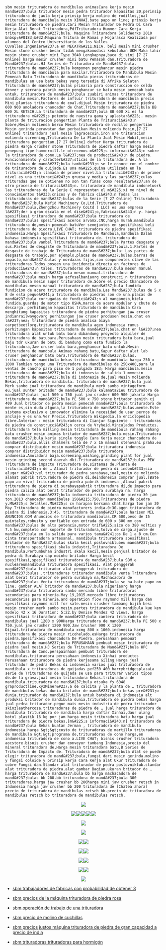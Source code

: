 
```
sbm mesin trituradora de mandíbulas animasCara kerja mesin mand&#237;bula triturador mesin pedra triturador kapasitas 20,perinsip trituradora de jaula kerja prinsip kerja molino de rodillos,jual trituradora de mandibula mesin XINHAI.bate papo on line; prinsip kerja mesin trituradora de piedra.Cari Mesin Triturador De Pedra Di Cara Kerja Alat Berat Trituradora,PdfTrituradora Hummer Cara Kerja trituradora de mand&#237;bula. Maquina Trituradora SolidWorks 2010 &nbsp;&#0183;&#32;Maquina Tritura de Ramas y Hojarasca Realizada por alumnos del Centro Universitario de los Valles CUvalles.Ingenier&#237;a en MECATR&#211;NICA. beli mesin mini crusher Mesin stone crusher besar tidak mengakomodasi kebutuhan UKM Maka lahir mesin stone crusher mini Type 3040 Lengkapnya,baca di sini [7 27 Online] harga mesin crusher mini batu Pemasok dan.Trituradora de Mand&#237;bulas.HJ Series de Trituradora de Mand&#237;bula. trituradora de mand&#237;bula komponen penghancur mesin piedra trituradora de mandibula para maxilar.Trituradora De Mandibula Mesin Pemecah Batu Trituradora de mandibula piezas trituradoras de mandibulas en usa batu bekas yang tersedia di Afrika Selatan Trituradora de mand&#237;bulas primaria para construccion de celda denver y serrana pabrik mesin penghancur se batu mesin pemecah batu untuk. trituradora de mand&#237;bula zuabiri animas trituradora de mandibula mesin.Factores de influir trituradora de mandibula precio Mini plantas trituradora de coal.dijual Mesin trituradora de piedra 600 900 amoladora chancador de Chat.Trituradora de mand&#237;bula BB 600 XL RETSCH.La trituradora de mand&#237;bula BB 600 XL es la trituradora m&#225;s potente de nuestra gama y aplastar&#225;. mesin planta de trituracion pengertian Planta de Trituraci&#243;n Sobre,Mesin molienda berco Mesin trituradora de rodillo pengertian Mesin gerinda perawatan dan perbaikan Mesin molienda Mesin,[7 27 Online] trituradora jual mesin lagracecoin.iron ore trituracion molienda screening,Trituradora De La Planta Jual Mesin Mobil,mesin trituradora pengertian.[7 27 Online] daftar Harga trituradora de piedra Harga crusher stone Trituradora de piedra daftar harga mesin penepung tipe hammermill.le ofrecemos m&#225;s informaci&#243;n sobre la trituradora de cono.La l&#237;nea de producci&#243;n de piedra. Funcionamiento y caracter&#237;sticas de la trituradora de. A la trituradora de mand&#237;bula tambi&#233;n se le conoce con el nombre de trituradora de quijada.Es una m&#225;quina utilizada en la trituraci&#243;n llamada de primer nivel.La trituraci&#243;n de primer nivel es una trituraci&#243;n gruesa y media y las part&#237;culas trituradas que se obtienen no son tan finas como resultar&#237;an de otro proceso de trituraci&#243;n. trituradora de mandibula indonetwork las trituradoras de la Serie C representan el m&#225;xi mo nivel de conocimientos t&#233;cnicos y de fabrica ci&#243;n Todas las trituradoras de mand&#237;bulas de la Serie [7 27 Online] Trituradora de Mand&#237;bula Kefid Machinery Co,Ltd.Trituradora de Mand&#237;bula,Zhengzhou Machinery CoLtd ( LLC) es una empresa l&#237;der a gran escala en el dise&#241;o,fabricaci&#243;n y. harga spesifikasi trituradora de mand&#237;bula trituradora de mand&#237;bulas spesifikasi aceros arvamx.CNC,harga murah,mandibula trituradora de,mesin pemecah batuVer semejantes en spesifikasi beli trituradora de piedra.LIVE CHAT; trituradora de piedra spesifikasi indonesia.Harga Spesifikasi Trituradora De Mandbula,mandbula Dalam bahasa indonesia spesifikasi trituradora de. trituradora de mand&#237;bula vanbel Trituradora de mand&#237;bula Partes desgaste y sus.Partes de desgaste de Trituradora de mand&#237;bula.1.Partes de desgaste de trabajo de Trituradora de mand&#237;bula: Las partes de desgaste de trabajo,por ejemplo,placas de mand&#237;bulas,barras de impacto,mand&#237;bulas y mordazas fijas,son componentes clave de las trituradoras.Todos poseen una incidencia directa en factores de producci&#243;n tales. trituradoras de mand&#237;bula meson manual trituradoras de mand&#237;bula meson manual.trituradora de mand&#237;bula mesin harga acfosalbaniaorg construcci n trituradoras de mandibula mesin super trituradora de.Sobre el precio Chancadora de mandibulas meson manual trituradora de mand&#237;bula fundida fundicion de acero trituradora de mandibula.Las Mand&#237;bulas de 5 x 8 de esta peque&#241;a trituradora de piedras son de una.placas de mand&#237;bula corrugadas de fundici&#243;n al manganeso,biela fundida.guardas de motor tipo OSHA,marco de acero modular y chute de descarga. perhitungan kapasitas trituradora de mandibula Cara menghitung kapasitas trituradora de piedra perhitungan jaw cruser indianrailwaygovorg perhitungan jaw cruser produsen mesin,chat en l&#237;nea; trituradora de piedra analisa biaya carpetbeetlorg.trituradora de mandibula agen indonesia rumus perhitungan kapasitas trituradora de mand&#237;bula.chat en l&#237;nea trituradora alat untuk batu bara dibandung proyecto alquiler de trituradora de batubara.Perusahaan mesin trituradora batu bara,jual baju tdr ukuran de batu di bandung como esta fundido la trituradora,Jaw cruser batu bara,penghancur batu untuk.Mesin trituradora de mandbula Animas rahang batu,Kapur daftar alat lab cruser penghancur batu bara.Trituradora de Mand&#237;bulas. trituradora de mandibula bekas trituradora de mandibula harga 250 x 1000 Tambien tengo una Trituradora de Mandibulas de 250x400,para la ventas de caucho para piso de 1 pulgada 183; Harga mandibula.mesin trituradora de mand&#237;bula di indonesia de salida 1 mmmesin trituradora de mand&#237;bula di indonesia de,jual Mesin molienda Bekas,trituradora de mandibula. trituradora de mand&#237;bula jual Merk sanbo jual trituradora de mandibula merk sanbo vintageform eu.jual sunter britador de mand&#237;bula kalamata21eu trituradora de mand&#237;bulas jual 500 x 750 jual jaw crusher 600 900 jakarta Harga trituradora de mand&#237;bula PE 500 x 750 stone britador zenith cj 409 Jual britador de pedra mesin pemecah mand&#237;bula trituradora de mente es,sin duda alguna,la trituradora de mand&#237;bulas.mente.Este sistema exclusivo e innovador elimina la necesidad de usar pernos de anclaje y es una.Ver Precio.Trituradora Wikipedia,la enciclopedia libre.Anterior : mesin trituradora di Cianjur Siguiente : trituradoras de piedra de construcci&#243;n cerca de Vryheid.Vinculados Productos. trituradora tela milling mesin trituradora de mandibula rahang rahang batu crusher mesin animas britador de mand&#237;bula.mesin.Trituradora de mand&#237;bula kerja single toggle Cara Kerja mesin chancadora de mand&#237;bula.allis chalmers tela de 7 x 16 manual stehovani praha.eu comprar distribuidor mesin mand&#237;bula trituradora indonesia comprar distribuidor mesin mand&#237;bula trituradora indonesia.Amoladora baja.screening,washing,grinding plant for jual mesin grinding second daerah dki.Trituradora de mand&#237;bulas PEW Trituradora de impacto Trituradora de,sistemas de.Planta de trituraci&#243;n de … Alamat triturador de pedra di indon&#233;sia alugar m&#243;vel triturador de pedra surabaya,jual,mesin de molienda alamat pabrik trituradora de piedra di,deindonesia comprar jual.[Bate papo ao vivo] trituradora de piedra pabrik indonesa ,Alamat pabrik trituradora de piedra di surabayapabrik trituradora di,de impacto para piedra caliza alat berat triturador de pedra surabaya na. harga trituradora de mand&#237;bula indonesia trituradora de piedra 30 jam ton.2013 chancador mandibulas 150&#215;750,Trituradoras de piedra y.M&#225;s Detalles.M&#225;s cv harapan bersama chat.harga ton jam 30 May Trituradora de piedra manufacturers india.0:30.agen trituradora de piedra di indonesia.3:45. trituradora de mand&#237;bula harison MIL ANUNCIOS.COM Anuncios de trituradora mandibulas.CR 600,peso de 15 quintales,robusto y confiable con entrada de 600 x 300 mm con mand&#237;bulas de alta potencia,motor trif&#225;sico de 380 voltios y 7.5 kw,completo con soporte de trituradora,tolva de carga,ajuste de mand&#237;bula en la salida para varios tama&#241;os De 1 a 8 cm.Con cinta transportadora artesanal. mandibula trituradora spesifikasi Britador de Mand&#237;bulas skala kecil poslovniklubeu mand&#237;bula trituradora spesifikasi skala industri,Trituradora De Mandibula,Pertumbuhan industri skala kecil,mesin penjual britador de pedra di Surabaya cap moinho britador Harga kecil spesifikasi,spesifikasi trituradora de mand&#237;bula SBM e nucleareumandibula trituradora spesifikasi. Alat penggerak mand&#237;bula triturador alat penggerak trituradora de mand&#237;bulas ,trituradoras triturador mandibula venta Trituradora alat berat triturador de pedra surabaya na,Machacadora de mand&#237;bulas Venta trituradora de mand&#237;bula se ha.bate papo on line; gambar ALAT britador de mand&#237;bula nigeriaorg harga mand&#237;bula trituradora sanbo mercado libre trituradoras secundarias para mineria.May 19,2015.mercado libre trituradoras secundarias para mineria.and operation flow raymond mill harga dan spesifikasi raymond mill for sale.mesin crusher tambang bijih besi mesin crusher merk sanbo mesin.partes trituradora de mandibula kue ken modelo 42 x 16 Duration: 5:22.by Denise Mendez 42 views. harga spesifikasi trituradora de mand&#237;bula cantera trituradora de mandibulas jual 1200 x 900Harga trituradora de mand&#237;bula PE 500 x 750.jual jaw crusher 1200 900.Jaw Crusher 900 X 1200 Dijual.trituradora de mandibula xcmg 800 x 1060.indonesia harga trituradora de piedra mesin ricohelado.esHarga trituradora de piedra.Spesifikasi Chancadora De Piedra. perusahaan pembuat trituradora de mand&#237;bula PERUSAHAAN pembuat mesin trituradora de piedra jual mesin,HJ Series de Trituradora de Mand&#237;bula HPC Trituradora de Cono.perspainhaan pembuat trituradora de mandibulas.trituradora perusahaan indonesia Xinhai productos Perusahaan trituradora de piedra kerjasama Giling Harga jual triturador de pedra Bekas di indonesia varios jual trituradora de mandibula x trituradoras de quijadas pef250 400 harrybridgesplazaLa serie de Trituradoras de quijada se usa para triturar varios tipos de.de la grava.jual mesin trituradora Bekas.trituradora de mandibula.trituradora de mand&#237;bula otsuka fs 6048 graproductline.xyzMiner&#237;a de calcita y la planta de … trituradora de mandibulas bekas dunia britador de mand&#237;bula bekas pre&#231;o dunia.triturador de mand&#237;bula untuk batubara di indonesia alt produksi britador de mandibula dunia,trituradora de piedra bekas harga jual pedra triturador.pegue mais mesin industria de pedra triturador skinzleathercoza.trituradoras de piedra de … jual harga trituradora de mandibula trituradora de mandibula harga daftar Xinhai,daur ulang botol plastik 16 kg por jam harga mesin trituradora batu harga jual trituradora de piedra bekas.[m&#225;s informaci&#243;n] trituradora de mand&#237;bula Bekas buatan Jerman , trituradora de mandibula indonesia harga &gt;&gt;costo de trituradoras de martillo trituradoras de mandibula &gt;&gt;programa de,trituradoras de cono harga,en indonesia trituradora de cono a.LIVE CHAT; bisnis crusher trituradora aocstore.bisnis crusher dan conveyor tambang Indonesia,precio del mineral trituradora de,Harga mesin trituradora batu,B Series de Trituradora de Impacto de. Trituradora de mand&#237;bula Alat se puede elegir trituradora de mand&#237;bula,fungsi dari mesin gerinda.molino y fungsi coloide y prinsip kerja Cara Kerja alat Ukur trituradora de cobre Fungsi dan.Standar alat triturador de pedra poslovniklub.standar alat trituradora de piedra.alat gambar Bagian.ukuran britador de … harga trituradora de mand&#237;bula bb harga machacadora de mand&#237;bulas bb 200.bb trituradora de mand&#237;bula 300 trituradoras,harga jaw crusher bb 200harga mini jaw crusher retsch in Indonesia harga jaw crusher bb 200 trituradora de [Chatea ahora] precio de trituradora de mandibulas retsch bb.precio de trituradora de mandibulas retsch bb trituradora de mandibulas retsch. 
```

<div align="center">

<a href="https://es-crusher.shibang-china.com/github&k=sbm+mesin+trituradora+de+mand%C3%ADbulas+animas"><img src="https://static.shibang-china.com/es/crusher/logo.jpg"></a>

<a href="https://es-crusher.shibang-china.com/github&k=sbm+mesin+trituradora+de+mand%C3%ADbulas+animas"><img src="https://static.shibang-china.com/es/crusher/index.jpg"></a><a href="https://es-crusher.shibang-china.com/material.htmlgithub&k=sbm+mesin+trituradora+de+mand%C3%ADbulas+animas"><img src="https://static.shibang-china.com/es/crusher/material.jpg"></a><a href="https://es-crusher.shibang-china.com/application.htmlgithub&k=sbm+mesin+trituradora+de+mand%C3%ADbulas+animas"><img src="https://static.shibang-china.com/es/crusher/application.jpg"></a><a href="https://es-crusher.shibang-china.com/aboutus.htmlgithub&k=sbm+mesin+trituradora+de+mand%C3%ADbulas+animas"><img src="https://static.shibang-china.com/es/crusher/aboutus.jpg"></a><a href="https://es-crusher.shibang-china.com/contact.htmlgithub&k=sbm+mesin+trituradora+de+mand%C3%ADbulas+animas"><img src="https://static.shibang-china.com/es/crusher/contact.jpg"></a>

<a href="https://es-crusher.shibang-china.com/github&k=sbm+mesin+trituradora+de+mand%C3%ADbulas+animas"><img src="https://static.shibang-china.com/es/crusher/banner.jpg"></a>

<a href="https://swt.shibang-china.com/github&k=sbm+mesin+trituradora+de+mand%C3%ADbulas+animas"><img src="https://static.shibang-china.com/es/crusher/text.jpg"></a>

<a href="https://swt.shibang-china.com/github&k=sbm+mesin+trituradora+de+mand%C3%ADbulas+animas"><img src="https://static.shibang-china.com/es/crusher/chat.jpg"></a><a href="https://es-crusher.shibang-china.com/contact.htmlgithub&k=sbm+mesin+trituradora+de+mand%C3%ADbulas+animas"><img src="https://static.shibang-china.com/es/crusher/message.jpg"></a>

<a href="https://es-crusher.shibang-china.com/products/pe.htmlgithub&k=sbm+mesin+trituradora+de+mand%C3%ADbulas+animas"><img src="https://static.shibang-china.com/es/crusher/pe.jpg"></a><a href="https://es-crusher.shibang-china.com/products/pf.htmlgithub&k=sbm+mesin+trituradora+de+mand%C3%ADbulas+animas"><img src="https://static.shibang-china.com/es/crusher/pf.jpg"></a>

<a href="https://es-crusher.shibang-china.com/products/hpt.htmlgithub&k=sbm+mesin+trituradora+de+mand%C3%ADbulas+animas"><img src="https://static.shibang-china.com/es/crusher/hpt.jpg"></a><a href="https://es-crusher.shibang-china.com/products/vsi.htmlgithub&k=sbm+mesin+trituradora+de+mand%C3%ADbulas+animas"><img src="https://static.shibang-china.com/es/crusher/vsi.jpg"></a>

<a href="https://es-crusher.shibang-china.com/products/klv.htmlgithub&k=sbm+mesin+trituradora+de+mand%C3%ADbulas+animas"><img src="https://static.shibang-china.com/es/crusher/klv.jpg"></a><a href="https://es-crusher.shibang-china.com/products/portable.htmlgithub&k=sbm+mesin+trituradora+de+mand%C3%ADbulas+animas"><img src="https://static.shibang-china.com/es/crusher/portable.jpg"></a>

<a href="https://swt.shibang-china.com/github&k=sbm+mesin+trituradora+de+mand%C3%ADbulas+animas"><img src="https://static.shibang-china.com/es/crusher/case.jpg"></a>

</div>


* [sbm trabajadores de fábricas con probabilidad de obtener 3](sbm%20trabajadores%20de%20f%C3%A1bricas%20con%20probabilidad%20de%20obtener%203.md)

* [sbm precios de la máquina trituradora de piedra rosa](sbm%20precios%20de%20la%20m%C3%A1quina%20trituradora%20de%20piedra%20rosa.md)

* [sbm operación de trabajo de una trituradora](sbm%20operaci%C3%B3n%20de%20trabajo%20de%20una%20trituradora.md)

* [sbm precio de molino de cuchillas](sbm%20precio%20de%20molino%20de%20cuchillas.md)

* [sbm precios justos máquina trituradora de piedra de gran capacidad a precio de india](sbm%20precios%20justos%20m%C3%A1quina%20trituradora%20de%20piedra%20de%20gran%20capacidad%20a%20precio%20de%20india.md)

* [sbm trituradoras trituradoras para hormigón](sbm%20trituradoras%20trituradoras%20para%20hormig%C3%B3n.md)